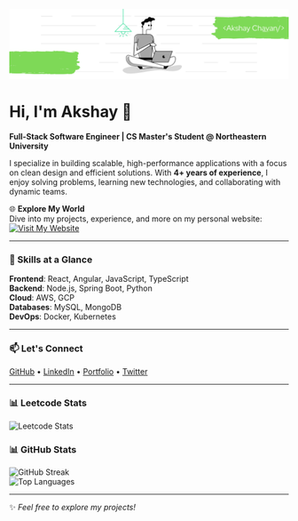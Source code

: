 ![Banner](https://raw.githubusercontent.com/AkshayChavan7/AkshayChavan7/main/LinkedIn%20Banner%203.png)

# Hi, I'm Akshay 👋  
**Full-Stack Software Engineer | CS Master's Student @ Northeastern University**

I specialize in building scalable, high-performance applications with a focus on clean design and efficient solutions. With **4+ years of experience**, I enjoy solving problems, learning new technologies, and collaborating with dynamic teams.  

🌐 **Explore My World**  
Dive into my projects, experience, and more on my personal website:  
[![Visit My Website](https://img.shields.io/badge/-Visit%20My%20Website-blueviolet?style=for-the-badge&logo=google-chrome&logoColor=white)](https://akshaychavan7.github.io/)

---

### 🚀 Skills at a Glance  
**Frontend**: React, Angular, JavaScript, TypeScript  
**Backend**: Node.js, Spring Boot, Python  
**Cloud**: AWS, GCP  
**Databases**: MySQL, MongoDB  
**DevOps**: Docker, Kubernetes  

---

### 📫 Let's Connect  
[GitHub](https://github.com/AkshayChavan7) • [LinkedIn](https://www.linkedin.com/in/akshaychavan7) • [Portfolio](https://akshaychavan7.github.io/) • [Twitter](https://mobile.twitter.com/Aksh_ayC7)  

---

### 📊 Leetcode Stats
![Leetcode Stats](https://leetcard.jacoblin.cool/akshaychavan7?ext=contest)
### 📊 GitHub Stats  

![GitHub Streak](https://github-readme-streak-stats.herokuapp.com/?user=AkshayChavan7&theme=black-ice&hide_border=true)  
![Top Languages](https://github-readme-stats.vercel.app/api/top-langs/?username=AkshayChavan7&layout=compact&hide_border=true&theme=react)

---

✨ _Feel free to explore my projects!_
